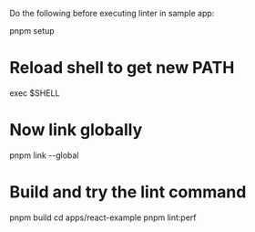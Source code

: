 Do the following before executing linter in sample app:

pnpm setup

# Reload shell to get new PATH

exec $SHELL

# Now link globally

pnpm link --global

# Build and try the lint command

pnpm build
cd apps/react-example
pnpm lint:perf
